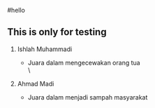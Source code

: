 #hello

## This is only for testing

1. Ishlah Muhammadi
   - Juara dalam mengecewakan orang tua
\
\


2. Ahmad Madi
   - Juara dalam menjadi sampah masyarakat